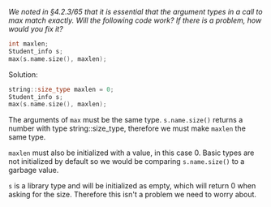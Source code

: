 *We noted in §4.2.3/65 that it is essential that the argument types in a call to max match exactly. Will the following code work? If there is a problem, how would you fix it?*

```c++
int maxlen;
Student_info s;
max(s.name.size(), maxlen);
```

Solution:
```c++
string::size_type maxlen = 0;
Student_info s;
max(s.name.size(), maxlen);
```

The arguments of `max` must be the same type. `s.name.size()` returns a number with type string::size_type, therefore we must make `maxlen` the same type.

`maxlen` must also be initialized with a value, in this case 0. Basic types are not initialized by default so we would be comparing `s.name.size()` to a garbage value.

`s` is a library type and will be initialized as empty, which will return 0 when asking for the size. Therefore this isn't a problem we need to worry about.
